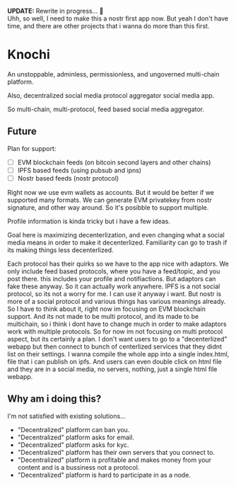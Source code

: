 **UPDATE:** Rewrite in progress... 🚧 <br>
Uhh, so well, I need to make this a nostr first app now.
But yeah I don't have time, and there are other projects that i wanna do more than this first.

# Knochi

An unstoppable, adminless, permissionless, and ungoverned multi-chain platform.

Also, decentralized social media protocol aggregator social media app.

So multi-chain, multi-protocol, feed based social media aggregator.

## Future

Plan for support:

-   [ ] EVM blockchain feeds (on bitcoin second layers and other chains)
-   [ ] IPFS based feeds (using pubsub and ipns)
-   [ ] Nostr based feeds (nostr protocol)

Right now we use evm wallets as accounts. But it would be better if we supported many formats.
We can generate EVM privatekey from nostr signature, and other way around.
So it's posibble to support multiple.

Profile information is kinda tricky but i have a few ideas.

Goal here is maximizing decenterlization, and even changing what a social media means in order to make it decenterlized.
Familiarity can go to trash if its making things less decenterlized.

Each protocol has their quirks so we have to the app nice with adaptors.
We only include feed based protocols, where you have a feed/topic, and you post there. this includes your profile and notifiactions.
But adaptors can fake these anyway. So it can actually work anywhere.
IPFS is a not social protocol, so its not a worry for me. I can use it anyway i want.
But nostr is more of a social protocol and various things has various meanings already.
So I have to think about it, right now im focusing on EVM blockchain support.
And its not made to be multi protocol, and its made to be multichain, so i think i dont have to change much in order to make adaptors work with multiple protocols.
So for now im not focusing on multi protocol aspect, but its certainly a plan.
I don't want users to go to a "decenterlized" webapp but then connect to bunch of centerlized services that they didnt list on their settings.
I wanna compile the whole app into a single index.html, file that i can publish on ipfs.
And users can even double click on html file and they are in a social media, no servers, nothing, just a single html file webapp.

## Why am i doing this?

I'm not satisfied with existing solutions...

-   "Decentralized" platform can ban you.
-   "Decentralized" platform asks for email.
-   "Decentralized" platform asks for kyc.
-   "Decentralized" platform has their own servers that you connect to.
-   "Decentralized" platform is profitable and makes money from your content and is a bussiness not a protocol.
-   "Decentralized" platform is hard to participate in as a node.
